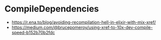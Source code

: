# CompileDependencies

* https://r.ena.to/blog/avoiding-recompilation-hell-in-elixir-with-mix-xref/
* https://medium.com/@brucepomeroy/using-xref-to-10x-dev-compile-speed-b152b70b2fdc

